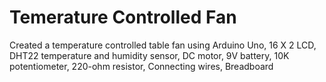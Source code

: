 # Temerature Controlled Fan
Created a temperature controlled table fan using Arduino Uno, 16 X 2 LCD, DHT22 temperature and humidity sensor, DC motor, 9V battery, 10K potentiometer, 220-ohm resistor, Connecting wires, Breadboard
